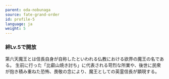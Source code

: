 ```yaml
---
parent: oda-nobunaga
source: fate-grand-order
id: profile-5
language: ja
weight: 5
---
```


### 絆Lv.5で開放

第六天魔王とは信長自身が自称したといわれる仏教における欲界の魔王の名である。
生前に行った「比叡山焼き討ち」に代表される苛烈な所業や、後世に民衆が抱き積み重ねた恐怖、畏敬の念により、魔王としての英霊信長が顕現する。
